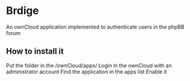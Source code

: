 Brdige
======

An ownCloud application implemented to authenticate users in the phpBB forum

How to install it
------
Put the folder in the /ownCloud/apps/
Login in the ownCloud with an administrator account
Find the application in the apps list
Enable it



